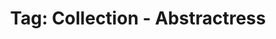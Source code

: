 ---
layout: portfolio
title: 'Tag: Collection - Abstractress'
permalink: /portfolio/tags/collection/abstractress/
type: tag
uid: abstractress
pagination:
    enabled: true
    tag: [abstractress]
---